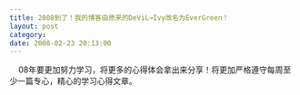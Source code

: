 ```yaml
---
title: 2008到了！我的博客由原来的DeViL→Ivy改名为EverGreen！
layout: post
category: 
date: 2008-02-23 20:13:00
---
```


&nbsp;&nbsp;&nbsp;&nbsp;08年要更加努力学习，将更多的心得体会拿出来分享！将更加严格遵守每周至少一篇专心，精心的学习心得文章。